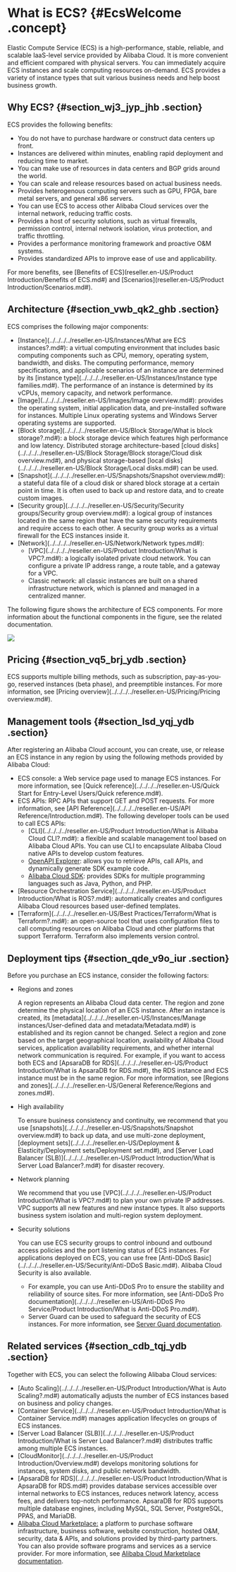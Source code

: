 # What is ECS? {#EcsWelcome .concept}

Elastic Compute Service \(ECS\) is a high-performance, stable, reliable, and scalable IaaS-level service provided by Alibaba Cloud. It is more convenient and efficient compared with physical servers. You can immediately acquire ECS instances and scale computing resources on-demand. ECS provides a variety of instance types that suit various business needs and help boost business growth.

  

## Why ECS? {#section_wj3_jyp_jhb .section}

ECS provides the following benefits:

-   You do not have to purchase hardware or construct data centers up front.
-   Instances are delivered within minutes, enabling rapid deployment and reducing time to market.
-   You can make use of resources in data centers and BGP grids around the world.
-   You can scale and release resources based on actual business needs.
-   Provides heterogenous computing servers such as GPU, FPGA, bare metal servers, and general x86 servers.
-   You can use ECS to access other Alibaba Cloud services over the internal network, reducing traffic costs.
-   Provides a host of security solutions, such as virtual firewalls, permission control, internal network isolation, virus protection, and traffic throttling.
-   Provides a performance monitoring framework and proactive O&M systems.
-   Provides standardized APIs to improve ease of use and applicability.

For more benefits, see [Benefits of ECS](reseller.en-US/Product Introduction/Benefits of ECS.md#) and [Scenarios](reseller.en-US/Product Introduction/Scenarios.md#).

## Architecture {#section_vwb_qk2_ghb .section}

ECS comprises the following major components:

-   [Instance](../../../../reseller.en-US/Instances/What are ECS instances?.md#): a virtual computing environment that includes basic computing components such as CPU, memory, operating system, bandwidth, and disks. The computing performance, memory specifications, and applicable scenarios of an instance are determined by its [instance type](../../../../reseller.en-US/Instances/Instance type families.md#). The performance of an instance is determined by its vCPUs, memory capacity, and network performance.
-   [Image](../../../../reseller.en-US/Images/Image overview.md#): provides the operating system, initial application data, and pre-installed software for instances. Multiple Linux operating systems and Windows Server operating systems are supported.
-   [Block storage](../../../../reseller.en-US/Block Storage/What is block storage?.md#): a block storage device which features high performance and low latency. Distributed storage architecture-based [cloud disks](../../../../reseller.en-US/Block Storage/Block storage/Cloud disk overview.md#), and physical storage-based [local disks](../../../../reseller.en-US/Block Storage/Local disks.md#) can be used.
-   [Snapshot](../../../../reseller.en-US/Snapshots/Snapshot overview.md#): a stateful data file of a cloud disk or shared block storage at a certain point in time. It is often used to back up and restore data, and to create custom images.
-   [Security group](../../../../reseller.en-US/Security/Security groups/Security group overview.md#): a logical group of instances located in the same region that have the same security requirements and require access to each other. A security group works as a virtual firewall for the ECS instances inside it.
-   [Network](../../../../reseller.en-US/Network/Network types.md#):
    -   [VPC](../../../../reseller.en-US/Product Introduction/What is VPC?.md#): a logically isolated private cloud network. You can configure a private IP address range, a route table, and a gateway for a VPC.
    -   Classic network: all classic instances are built on a shared infrastructure network, which is planned and managed in a centralized manner.

The following figure shows the architecture of ECS components. For more information about the functional components in the figure, see the related documentation.

![](http://static-aliyun-doc.oss-cn-hangzhou.aliyuncs.com/assets/img/9543/156283685348636_en-US.png)

## Pricing {#section_vq5_brj_ydb .section}

ECS supports multiple billing methods, such as subscription, pay-as-you-go, reserved instances \(beta phase\), and preemptible instances. For more information, see [Pricing overview](../../../../reseller.en-US/Pricing/Pricing overview.md#).

## Management tools {#section_lsd_yqj_ydb .section}

After registering an Alibaba Cloud account, you can create, use, or release an ECS instance in any region by using the following methods provided by Alibaba Cloud:

-   ECS console: a Web service page used to manage ECS instances. For more information, see [Quick reference](../../../../reseller.en-US/Quick Start for Entry-Level Users/Quick reference.md#).
-   ECS APIs: RPC APIs that support GET and POST requests. For more information, see [API Reference](../../../../reseller.en-US/API Reference/Introduction.md#). The following developer tools can be used to call ECS APIs:
    -   [CLI](../../../../reseller.en-US/Product Introduction/What is Alibaba Cloud CLI?.md#): a flexible and scalable management tool based on Alibaba Cloud APIs. You can use CLI to encapsulate Alibaba Cloud native APIs to develop custom features.
    -   [OpenAPI Explorer](https://api.aliyun.com/): allows you to retrieve APIs, call APIs, and dynamically generate SDK example code.
    -   [Alibaba Cloud SDK](https://partners-intl.aliyun.com/vodafone/support/developer-resources): provides SDKs for multiple programming languages such as Java, Python, and PHP.
-   [Resource Orchestration Service](../../../../reseller.en-US/Product Introduction/What is ROS?.md#): automatically creates and configures Alibaba Cloud resources based user-defined templates.
-   [Terraform](../../../../reseller.en-US/Best Practices/Terraform/What is Terraform?.md#): an open-source tool that uses configuration files to call computing resources on Alibaba Cloud and other platforms that support Terraform. Terraform also implements version control.

## Deployment tips {#section_qde_v9o_iur .section}

Before you purchase an ECS instance, consider the following factors:

-   Regions and zones

    A region represents an Alibaba Cloud data center. The region and zone determine the physical location of an ECS instance. After an instance is created, its [metadata](../../../../reseller.en-US/Instances/Manage instances/User-defined data and metadata/Metadata.md#) is established and its region cannot be changed. Select a region and zone based on the target geographical location, availability of Alibaba Cloud services, application availability requirements, and whether internal network communication is required. For example, if you want to access both ECS and [ApsaraDB for RDS](../../../../reseller.en-US/Product Introduction/What is ApsaraDB for RDS.md#), the RDS instance and ECS instance must be in the same region. For more information, see [Regions and zones](../../../../reseller.en-US/General Reference/Regions and zones.md#).

-   High availability

    To ensure business consistency and continuity, we recommend that you use [snapshots](../../../../reseller.en-US/Snapshots/Snapshot overview.md#) to back up data, and use multi-zone deployment, [deployment sets](../../../../reseller.en-US/Deployment & Elasticity/Deployment sets/Deployment set.md#), and [Server Load Balancer \(SLB\)](../../../../reseller.en-US/Product Introduction/What is Server Load Balancer?.md#) for disaster recovery.

-   Network planning

    We recommend that you use [VPC](../../../../reseller.en-US/Product Introduction/What is VPC?.md#) to plan your own private IP addresses. VPC supports all new features and new instance types. It also supports business system isolation and multi-region system deployment.

-   Security solutions

    You can use ECS security groups to control inbound and outbound access policies and the port listening status of ECS instances. For applications deployed on ECS, you can use free [Anti-DDoS Basic](../../../../reseller.en-US/Security/Anti-DDoS Basic.md#). Alibaba Cloud Security is also available.

    -   For example, you can use Anti-DDoS Pro to ensure the stability and reliability of source sites. For more information, see [Anti-DDoS Pro documentation](../../../../reseller.en-US/Anti-DDoS Pro Service/Product Introduction/What is Anti-DDoS Pro.md#).
    -   Server Guard can be used to safeguard the security of ECS instances. For more information, see [Server Guard documentation](../../../../reseller.en-US/.md#).

## Related services {#section_cdb_tqj_ydb .section}

Together with ECS, you can select the following Alibaba Cloud services:

-   [Auto Scaling](../../../../reseller.en-US/Product Introduction/What is Auto Scaling?.md#) automatically adjusts the number of ECS instances based on business and policy changes.
-   [Container Service](../../../../reseller.en-US/Product Introduction/What is Container Service.md#) manages application lifecycles on groups of ECS instances.
-   [Server Load Balancer \(SLB\)](../../../../reseller.en-US/Product Introduction/What is Server Load Balancer?.md#) distributes traffic among multiple ECS instances.
-   [CloudMonitor](../../../../reseller.en-US/Product Introduction/Overview.md#) develops monitoring solutions for instances, system disks, and public network bandwidth.
-   [ApsaraDB for RDS](../../../../reseller.en-US/Product Introduction/What is ApsaraDB for RDS.md#) provides database services accessible over internal networks to ECS instances, reduces network latency, access fees, and delivers top-notch performance. ApsaraDB for RDS supports multiple database engines, including MySQL, SQL Server, PostgreSQL, PPAS, and MariaDB.
-   [Alibaba Cloud Marketplace:](https://partners-intl.aliyun.com/marketplace/vodafone/) a platform to purchase software infrastructure, business software, website construction, hosted O&M, security, data & APIs, and solutions provided by third-party partners. You can also provide software programs and services as a service provider. For more information, see [Alibaba Cloud Marketplace documentation](https://partners-intl.aliyun.com/help/product/30488.htm).


